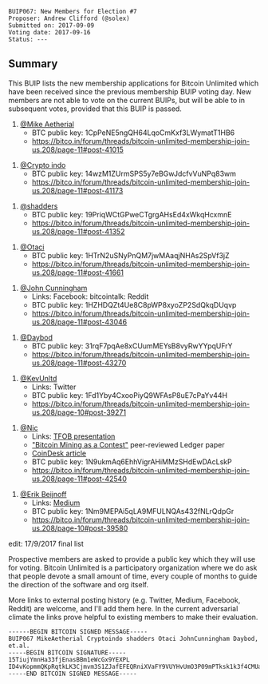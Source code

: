     BUIP067: New Members for Election #7
    Proposer: Andrew Clifford (@solex)
    Submitted on: 2017-09-09
    Voting date: 2017-09-16
    Status: ---

Summary
-------

This BUIP lists the new membership applications for Bitcoin Unlimited
which have been received since the previous membership BUIP voting day.
New members are not able to vote on the current BUIPs, but will be able
to in subsequent votes, provided that this BUIP is passed.

1.  [@Mike Aetherial](https://bitco.in/forum/members/3108/ "wikilink")
    -   BTC public key: 1CpPeNE5ngQH64LqoCmKxf3LWymatT1HB6
    -   <https://bitco.in/forum/threads/bitcoin-unlimited-membership-join-us.208/page-11#post-41015>

<!-- -->

1.  [@Crypto indo](https://bitco.in/forum/members/3152/ "wikilink")
    -   BTC public key: 14wzM1ZUrmSPS5y7eBGwJdcfvVuNPq83wm
    -   <https://bitco.in/forum/threads/bitcoin-unlimited-membership-join-us.208/page-11#post-41173>

<!-- -->

1.  [@shadders](https://bitco.in/forum/members/3192/ "wikilink")
    -   BTC public key: 19PriqWCtGPweCTgrgAHsEd4xWkqHcxmnE
    -   <https://bitco.in/forum/threads/bitcoin-unlimited-membership-join-us.208/page-11#post-41352>

<!-- -->

1.  [@Otaci](https://bitco.in/forum/members/3262/ "wikilink")
    -   BTC public key: 1HTrN2uSNyPnQM7jwMAaqjNHAs2SpVf3jZ
    -   <https://bitco.in/forum/threads/bitcoin-unlimited-membership-join-us.208/page-11#post-41661>

<!-- -->

1.  [@John Cunningham](https://bitco.in/forum/members/2504/ "wikilink")
    -   Links: Facebook: bitcointalk: Reddit
    -   BTC public key: 1HZHDQZt4Ue8C8pWP8xyoZP2SdQkqDUqvp
    -   <https://bitco.in/forum/threads/bitcoin-unlimited-membership-join-us.208/page-11#post-43046>

<!-- -->

1.  [@Daybod](https://bitco.in/forum/members/3566/ "wikilink")
    -   BTC public key: 31rqF7pqAe8xCUumMEYsB8vyRwYYpqUFrY
    -   <https://bitco.in/forum/threads/bitcoin-unlimited-membership-join-us.208/page-11#post-43270>

<!-- -->

1.  [@KevUnltd](https://bitco.in/forum/members/2766/ "wikilink")
    -   Links: Twitter
    -   BTC public key: 1Fd1Yby4CxooPiyQ9WFAsP8uE7cPaYv44H
    -   <https://bitco.in/forum/threads/bitcoin-unlimited-membership-join-us.208/page-10#post-39271>

<!-- -->

1.  [@Nic](https://bitco.in/forum/members/2766/ "wikilink")
    -   Links: [TFOB
        presentation](https://youtu.be/_VANRj3WpdY "wikilink")
    -   ["Bitcoin Mining as a
        Contest"](http://www.ledgerjournal.org/ojs/index.php/ledger/article/view/96 "wikilink")
        peer-reviewed Ledger paper
    -   [CoinDesk
        article](https://www.coindesk.com/monopoly-resistant-mining-paper-claims-bitcoin-centralization-fears-overblown/ "wikilink")
    -   BTC public key: 1N9ukmAq6EhhVigrAHiMMzSHdEwDAcLskP
    -   <https://bitco.in/forum/threads/bitcoin-unlimited-membership-join-us.208/page-11#post-42540>

<!-- -->

1.  [@Erik Beijnoff](https://bitco.in/forum/members/2821/ "wikilink")
    -   Links: [Medium](https://medium.com/@john.s.millibit "wikilink")
    -   BTC public key: 1Nm9MEPAi5qLA9MFULNQAs432fNLrQdpGr
    -   <https://bitco.in/forum/threads/bitcoin-unlimited-membership-join-us.208/page-10#post-39580>

edit: 17/9/2017 final list

Prospective members are asked to provide a public key which they will
use for voting. Bitcoin Unlimited is a participatory organization where
we do ask that people devote a small amount of time, every couple of
months to guide the direction of the software and org itself.

More links to external posting history (e.g. Twitter, Medium, Facebook,
Reddit) are welcome, and I'll add them here. In the current adversarial
climate the links prove helpful to existing members to make their
evaluation.

    ------BEGIN BITCOIN SIGNED MESSAGE-----
    BUIP067 MikeAetherial Cryptoindo shadders Otaci JohnCunningham Daybod, et.al.
    -----BEGIN BITCOIN SIGNATURE-----
    15TiujYmnHa33fjEnasBBm1eWcGx9YEXPL
    ID4vKopmmQKpRqtkLK3Cjmvm3S1ZJafEFEQRniXVaFY9VUYHvUmO3P09mPTksk1k3f4CMUaRv+Iy3VAy3pO/oBY=
    -----END BITCOIN SIGNED MESSAGE-----
